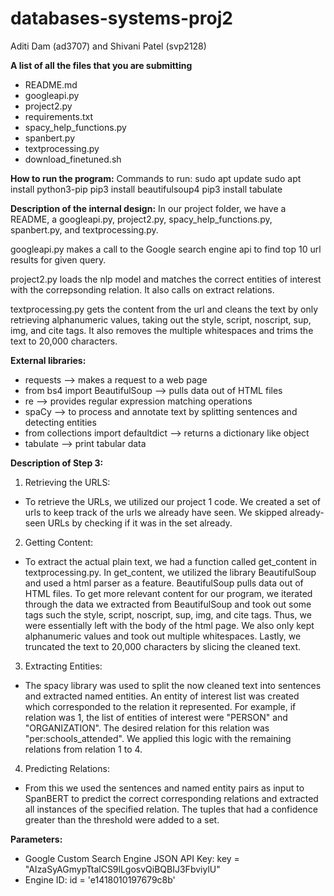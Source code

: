 # databases-systems-proj2
Aditi Dam (ad3707) and Shivani Patel (svp2128)

**A list of all the files that you are submitting**
 - README.md 
 - googleapi.py
 - project2.py
 - requirements.txt
 - spacy_help_functions.py
 - spanbert.py
 - textprocessing.py
 - download_finetuned.sh

**How to run the program:**
Commands to run: 
sudo apt update 
sudo apt install 
python3-pip 
pip3 install beautifulsoup4
pip3 install tabulate


**Description of the internal design:**
In our project folder, we have a README, a googleapi.py, project2.py, spacy_help_functions.py, spanbert.py, and textprocessing.py. 

googleapi.py makes a call to the Google search engine api to find top 10 url results for given query. 

project2.py loads the nlp model and matches the correct entities of interest with the correpsonding relation. It also calls on extract relations. 

textprocessing.py gets the content from the url and cleans the text by only retrieving alphanumeric values, taking out the style, script, noscript, sup, img, and cite tags. It also removes the multiple whitespaces and trims the text to 20,000 characters. 



**External libraries:**
- requests --> makes a request to a web page
- from bs4 import BeautifulSoup --> pulls data out of HTML files
- re --> provides regular expression matching operations
- spaCy --> to process and annotate text by splitting sentences and detecting entities
- from collections import defaultdict --> returns a dictionary like object
- tabulate --> print tabular data


**Description of Step 3:**
1) Retrieving the URLS: 
 - To retrieve the URLs, we utilized our project 1 code. We created a set of urls to keep track of the urls we already have seen. We skipped already-seen URLs by checking if it was in the set already.

2) Getting Content: 
- To extract the actual plain text, we had a function called get_content in textprocessing.py. In get_content, we utilized the library BeautifulSoup and used a html parser as a feature. BeautifulSoup pulls data out of HTML files. To get more relevant content for our program, we iterated through the data we extracted from BeautifulSoup and took out some tags such the style, script, noscript, sup, img, and cite tags. Thus, we were essentially left with the body of the html page. We also only kept alphanumeric values and took out multiple whitespaces. Lastly, we truncated the text to 20,000 characters by slicing the cleaned text. 

3) Extracting Entities:
 - The spacy library was used to split the now cleaned text into sentences and extracted named entities. An entity of interest list was created which corresponded to the relation it represented. For example, if relation was 1, the list of entities of interest were "PERSON" and "ORGANIZATION". The desired relation for this relation was "per:schools_attended". We applied this logic with the remaining relations from relation 1 to 4. 

4) Predicting Relations: 
- From this we used the sentences and named entity pairs as input to SpanBERT to predict the correct corresponding relations and extracted all instances of the specified relation. The tuples that had a confidence greater than the threshold were added to a set. 
 
**Parameters:**
- Google Custom Search Engine JSON API Key: key = "AIzaSyAGmypTtalCS9lLgosvQiBQBIJ3FbviylU"
- Engine ID: id = 'e1418010197679c8b'
